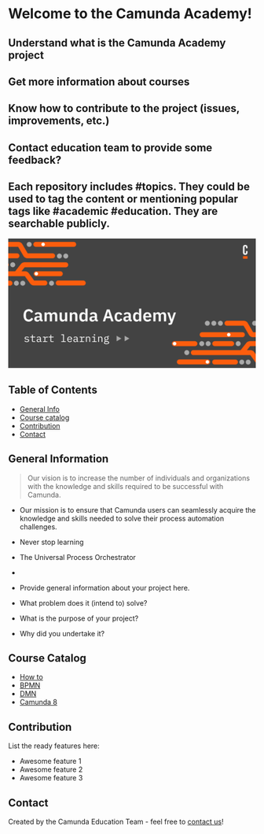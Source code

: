 # Welcome to the Camunda Academy!

## Understand what is the Camunda Academy project
## Get more information about courses
## Know how to contribute to the project (issues, improvements, etc.)
## Contact education team to provide some feedback?
## Each repository includes #topics. They could be used to tag the content or mentioning popular tags like #academic #education. They are searchable publicly.

<a href="https://academy.camunda.com/" target="_blank">
  <img src="featured-image.png" alt="Camunda Academy - Start learning" title="Camunda Academy"/>
</a>

## Table of Contents
* [General Info](#general-information)
* [Course catalog](#course-catalog)
* [Contribution](#contribution)
* [Contact](#contact)
<!-- * [License](#license) -->


## General Information

> Our vision is to increase the number of individuals and organizations with the knowledge and skills required to be successful with Camunda.

- Our mission is to ensure that Camunda users can seamlessly acquire the knowledge and skills needed to solve their process automation challenges.

- Never stop learning

- The Universal Process Orchestrator
- 
- Provide general information about your project here.
- What problem does it (intend to) solve?
- What is the purpose of your project?
- Why did you undertake it?
<!-- You don't have to answer all the questions - just the ones relevant to your project. -->


## Course Catalog
- [How to](https://academy.camunda.com/page/how-to)
- [BPMN](https://academy.camunda.com/page/bpmn)
- [DMN](https://academy.camunda.com/page/dmn)
- [Camunda 8](https://academy.camunda.com/page/camunda-8)


## Contribution
List the ready features here:
- Awesome feature 1
- Awesome feature 2
- Awesome feature 3


## Contact
Created by the Camunda Education Team - feel free to [contact us](mailto:academy@camunda.com)!


<!-- Optional -->
<!-- ## License -->
<!-- This project is open source and available under the [... License](). -->

